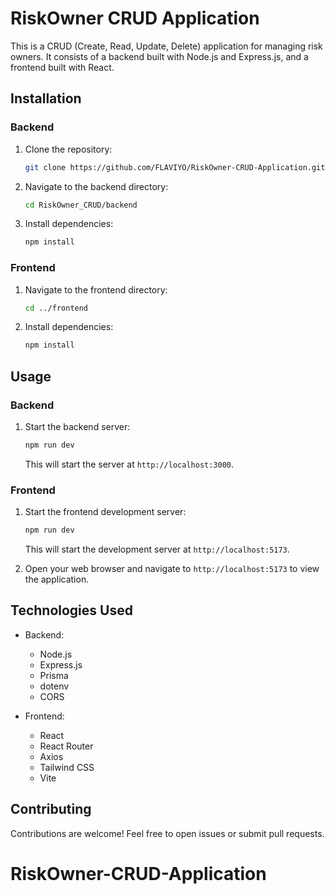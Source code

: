 # RiskOwner CRUD Application

This is a CRUD (Create, Read, Update, Delete) application for managing risk owners. It consists of a backend built with Node.js and Express.js, and a frontend built with React.

## Installation

### Backend

1. Clone the repository:

    ```bash
    git clone https://github.com/FLAVIYO/RiskOwner-CRUD-Application.git
    ```

2. Navigate to the backend directory:

    ```bash
    cd RiskOwner_CRUD/backend
    ```

3. Install dependencies:

    ```bash
    npm install
    ```

### Frontend

1. Navigate to the frontend directory:

    ```bash
    cd ../frontend
    ```

2. Install dependencies:

    ```bash
    npm install
    ```

## Usage

### Backend

1. Start the backend server:

    ```bash
    npm run dev 
    ```

   This will start the server at `http://localhost:3000`.

### Frontend

1. Start the frontend development server:

    ```bash
    npm run dev
    ```

   This will start the development server at `http://localhost:5173`.

2. Open your web browser and navigate to `http://localhost:5173` to view the application.

## Technologies Used

- Backend:
  - Node.js
  - Express.js
  - Prisma
  - dotenv
  - CORS

- Frontend:
  - React
  - React Router
  - Axios
  - Tailwind CSS
  - Vite

## Contributing

Contributions are welcome! Feel free to open issues or submit pull requests.


# RiskOwner-CRUD-Application
